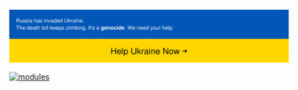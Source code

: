 [![Stand With Ukraine](https://raw.githubusercontent.com/vshymanskyy/StandWithUkraine/main/banner2-direct.svg)](https://vshymanskyy.github.io/StandWithUkraine/)

[![modules](https://skillicons.dev/icons?i=js,react,flutter,html,pug,ts,redux,dart,css,sass&perline=5)](https://skillicons.dev)
